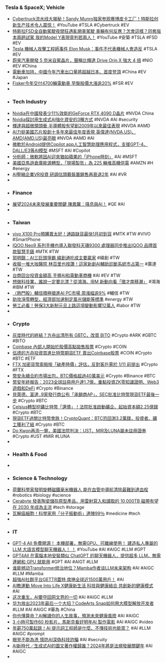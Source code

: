 ### Tesla & SpaceX; Vehicle
- [Cybertruck流水线大揭秘！Sandy Munro独家参观赛博皮卡工厂！特斯拉创新生产技术令人震惊！](https://www.youtube.com/watch?v=dOeEd4w63MY) #YouTube #TSLA #Cybertruck #EV
- [特斯拉FSD全自動駕駛夜間狂遇亂開車駕駛 車輛有何反應？怎會這樣？同套版本兩趟試駕 我的Model Y表現竟判若兩人！](https://www.youtube.com/watch?v=W5UaJ0QtDI8) #YouTube #安築 #TSLA #FSD #EV
- [Tesla 機械人攻擊工程師事件 Elon Musk：事件不代表機械人會造反](https://unwire.hk/2023/12/28/daily-mail-tesla-robot/ai/) #TSLA #EV
- [蔚來汽車開發 5 奈米自駕晶片，聲稱比輝達 Drive Orin X 強大 4 倍](https://technews.tw/2023/12/28/nio-et9-nx9031/) #NIO #EV #China
- [電動車加持，中國今年汽車出口量將超越日本、首度登頂](https://technews.tw/2023/12/29/china-automobile-export-volume-will-surpass-japan/) #China #EV #Japan
- [Fisker今年交付4700輛電動車 早盤股價大漲逾20%](https://m.cnyes.com/news/id/5422180) #FSR #EV
-
- ### Tech Industry
- [Nvidia在中國發表少11%效能的GeForce RTX 4090 D晶片](https://www.ithome.com.tw/news/160606) #NVDA China
- [Nvidia探討用生成式AI強化資安的3種方式](https://www.ithome.com.tw/news/160613) #NVDA #AI #security
- [輝達與超微領頭衝 半導體股有望創2009年以來最佳表現](https://news.cnyes.com/news/id/5422210) #NVDA #AMD
- [AI力挺美國芯片股創十多年來最佳年度表現 英偉達(NVDA.US)、AMD(AMD.US)最亮眼](https://m.hk.investing.com/news/stock-market-news/article-430884) #NVDA #AMD #AI
- [微軟於Android提供Copilot app人工智慧助理應用程式，支援GPT-4、DALL/E3等AI模型](https://www.cool3c.com/article/206455) #MSFT #AI #Copilot
- [分析師：微軟將因AI迎來猶如蘋果的「iPhone時刻」](https://m.cnyes.com/news/id/5421519) #AI #MSFT
- [美國亞馬遜倉庫能源轉型，「現場製氫」為 225 輛堆高機供電](https://technews.tw/2023/12/29/amazon-hydrogen-power-vehicles/) #AMZN #H #energy
- [AI壓縮企業VR投資 研調估頭戴裝置銷售再衰退2年](https://ec.ltn.com.tw/article/breakingnews/4536435) #AI #VR
-
- ### Finance
- [展望2024未來發展重要關鍵 陳鳳馨：降息與AI！](https://tw.news.yahoo.com/展望2024未來發展重要關鍵-陳鳳馨-降息與ai-035607433.html) #QE #AI
-
- ### Taiwan
- [vivo X100 Pro預購賣太好！通路缺貨最快1月初到貨](https://www.sogi.com.tw/articles/vivo_x100_pro/6260975) #MTK #TW #VIVO #SmartPhone
- [IQOO Neo9 系列手機也導入聯發科天璣9300 處理器同步推出IQOO 品牌首款智慧手錶](https://m.eprice.com.tw/mobile/talk/102/5805946/1) #MTK #TW
- [郭明錤：AI三巨頭爭霸 緯創通吃成主要贏家](https://news.cnyes.com/news/id/5421133) #緯創 #TW
- [收服一堆大咖醫院 林百里也按讚！這家新創AI輔助診斷系統市占第一](https://www.ctee.com.tw/news/20231230700008-430504) #廣達 #TW
- [台商回台投資金額高 手握AI和電動車商機](https://tw.news.yahoo.com/台商回台投資金額高-手握ai和電動車商機-100812165.html) #AI #EV #TW
- [想做科技業，誰說一定要北漂？從鴻海、IBM 新動向看「徵才南移潮」](https://technews.tw/2023/12/30/talent-recruitment-moves-south/) #鴻海 #IBM #TW
- [〈熱門股〉輔信積極搶進AI PC市場 周漲幅逾9%](https://amp-news.cnyes.com/news/id/5422242) #輔信 #TW
- [助攻淨零轉型，經濟部加速制定風光儲能等標準](https://technews.tw/2023/12/28/improve-the-development-of-renewable-energy/) #energy #TW
- [勞工必看！勞保3大新制元旦上路這項變動影響12萬人](https://www.ctee.com.tw/news/20231230700372-430104) #labor #TW
-
- ### Crypto
- [灰度時代的終結？方舟出清所有 GBTC，改買 BITO](https://abmedia.io/arkw-sell-all-gbtc-and-buy-bito) #Crypto #ARK #GBTC #BITO
- [Coinbase 內部人開始於股價高點拋售股票](https://blockcast.it/2023/12/29/mica-daily-1229/) #Crypto #COIN
- [伍德的方舟投資買進比特幣期貨ETF 賣出Coinbase股票](https://news.cnyes.com/news/id/5421437) #COIN #Crypto #BTC #ETF
- [FTX 加密貨幣索賠按「破產時價」評估，反對客戶需於 1/11 前提出](https://abmedia.io/how-to-object-ftx-use-fair-value) #Crypto #FTX
- [幣安永續合約市場出包，BTC價格超過40萬美元](https://abmedia.io/binance-btc-perpetual-rose-to-420k) #Crypto #Binance #BTC
- [幣安年終報告：2023全球註冊用戶達1.7億，重點投資ZK零知識證明、Web3遊戲和DeFi](https://www.blocktempo.com/binance-to-grow-40-million-new-users-in-2023/) #Crypto #Binance
- [貝萊德、富達..9家發行商公布「承銷商AP」，SEC批准比特幣現貨ETF最後一步](https://www.blocktempo.com/blackrock-fidelity-file-last-minute-bitcoin-etf-amendments/) #Crypto #BTC
- [Celsius轉型挖礦比特幣「還債」！法院批准啟動礦企、起始資本額2.25億鎂](https://www.blocktempo.com/celsius-network-gets-approval-to-set-up-225-million-bitcoin-mining-company/) #Crypto #BTC
- [現貨ETF過關比特幣會跌！CryptoQuant：BTC恐回測3.2萬鎂，投資者、礦工獲利了結](https://www.blocktempo.com/cryptoquant-says-btc-price-will-fall-after-bitcoin-spot-etf-passes/) #Crypto #BTC
- [Do Kwon再添一罪，美國法院判決：UST、MIR及LUNA屬未註冊證券](https://abmedia.io/terraform-and-sec-lawsuit) #Crypto #UST #MIR #LUNA
-
- ### Health & Food
-
- ### Science & Technology
- [荷蘭科學家發明旋轉磁鐵毫米機器人 能在血管中導航清除最難到達血栓](https://www.technice.com.tw/issues/medical-equipment/87678/) #robotics #biology #science
- [Cerabyte 發表陶瓷儲存原型產品，用雷射寫入和讀取的 10,000TB 磁帶有望在 2030 年成為主流](https://www.techbang.com/posts/112112-cerabyte-ceramic-storage-lase) #tech #storage
- [瓦解癌細胞！科學家用「分子振動術」達陣99％](https://www.ctee.com.tw/news/20231228700686-431401) #medicine #tech
-
- ### IT
- [GPT-4 All 免費開源！ 本機部署，無需GPU、可離線使用！ 建造私人專屬的 LLM 大語言模型聊天機器人！ ！](https://www.youtube.com/watch?v=Sa-Pn2YjYKY) #YouTube #AI #AIGC #LLM #GPT
- [GPT4All 在電腦本地安裝類似 ChatGPT 的聊天機器人，提供超多 LLM，無需連網和 GPU 就能用](https://www.kocpc.com.tw/archives/526924) #GPT #AI #AIGT #LLM
- [谁能撼动Transformer统治地位？Mamba作者谈LLM未来架构](https://www.jiqizhixin.com/articles/2023-12-29-3) #AI #AIGC #LLM #Mamba
- [超強AI社群平台GETTR蓋特 席捲全球近1500萬用戶！](https://www.ctee.com.tw/news/20231228702127-431207) #AI
- [AI教運動 Move Into Life X健康新生活 科技與健康結合 共創新的健康模式](https://tw.news.yahoo.com/ai教運動-move-life-x健康新生活-科技與健康結合-100459354.html) #AI
- [​这次重生，AI要夺回网文界的一切](https://www.jiqizhixin.com/articles/2023-12-29-5) #AI #AIGC #LLM
- [华为放出2023年最后一个大招？CodeArts Snap如何用大模型解放开发者](https://www.jiqizhixin.com/articles/2023-12-29-9) #LLM #AI #AIGC #華為 #China
- [你也懂算命？AI解讀你的人生故事，預測未來健康風險](https://tomorrowsci.com/technology/20231230_01/) #AI #AIGC
- [3 小時可製作60 秒影片，馬斯克看好明年AI 製作電影](https://technews.tw/2023/12/29/musk-is-optimistic-about-ai-produced-movies-next-year/) #AI #AIGC #video
- [年薪750萬起跳！AI 提示詞工程師是什麼、不懂技術也能當？](https://www.blocktempo.com/what-is-prompt-engineer/) #AI #LLM #AIGC #prompt
- [眼見不能為憑 慎防AI深偽科技詐騙](https://tw.news.yahoo.com/眼見不能為憑-慎防ai深偽科技詐騙-083231877.html) #AI #secruity
- [AI新時代／生成式AI的圖文著作權歸誰？2024年將是法規發展關鍵年](https://vip.udn.com/vip/story/121938/7671654) #AI #AIGC
-